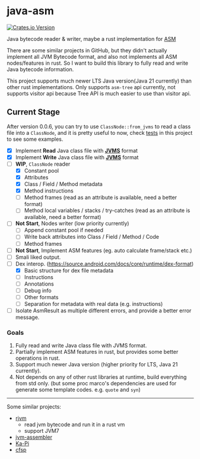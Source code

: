 # java-asm

[![Crates.io Version](https://img.shields.io/crates/v/java_asm)](https://crates.io/crates/java_asm)

Java bytecode reader & writer, maybe a rust implementation for [ASM](https://gitlab.ow2.org/asm/asm)

There are some similar projects in GitHub, but they didn't actually implement all JVM Bytecode format, and also not
implements all ASM nodes/features in rust. 
So I want to build this library to fully read and write Java bytecode information.

This project supports much newer LTS Java version(Java 21 currently) than other rust implementations. Only supports 
`asm-tree` api currently, not supports visitor api because Tree API is much easier to use than visitor api.

## Current Stage

After version 0.0.6, you can try to use `ClassNode::from_jvms` to read a class file into a `ClassNode`, 
and it is pretty useful to now, check [tests](asm/tests/node/read_test.rs) in this project to 
see some examples.

- [x] Implement **Read** Java class file with **[JVMS](https://docs.oracle.com/javase/specs/jvms/se21/html/jvms-4.html)** format
- [x] Implement **Write** Java class file with **[JVMS](https://docs.oracle.com/javase/specs/jvms/se21/html/jvms-4.html)** format
- [ ] **WIP**, `ClassNode` reader
  - [x] Constant pool
  - [x] Attributes
  - [x] Class / Field / Method metadata
  - [x] Method instructions
  - [ ] Method frames (read as an attribute is available, need a better format)
  - [ ] Method local variables / stacks / try-catches (read as an attribute is available, need a better format)
- [ ] **Not Start**, Nodes writer (low priority currently)
  - [ ] Append constant pool if needed
  - [ ] Write back attributes into Class / Field / Method / Code
  - [ ] Method frames
- [ ] **Not Start**, Implement ASM features (eg. auto calculate frame/stack etc.)
- [ ] Smali liked output.
- [ ] Dex interop. (https://source.android.com/docs/core/runtime/dex-format)
  - [x] Basic structure for dex file metadata
  - [ ] Instructions
  - [ ] Annotations
  - [ ] Debug info
  - [ ] Other formats
  - [ ] Separation for metadata with real data (e.g. instructions)
- [ ] Isolate AsmResult as multiple different errors, and provide a better error message.

### Goals

1. Fully read and write Java class file with JVMS format.
2. Partially implement ASM features in rust, but provides some better operations in rust.
3. Support much newer Java version (higher priority for LTS, Java 21 currently).
4. Not depends on any of other rust libraries at runtime, build everything from std only. (but some proc marco's
   dependencies are used for generate some template codes. e.g. `quote` and `syn`)

---

Some similar projects:

- [rjvm](https://github.com/andreabergia/rjvm)
  - read jvm bytecode and run it in a rust vm
  - support JVM7
- [jvm-assembler](https://github.com/kenpratt/jvm-assembler)
- [Ka-Pi](https://github.com/ChAoSUnItY/Ka-Pi)
- [cfsp](https://github.com/ChAoSUnItY/cfsp)

